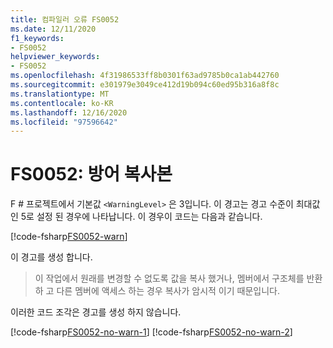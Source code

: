 ```yaml
---
title: 컴파일러 오류 FS0052
ms.date: 12/11/2020
f1_keywords:
- FS0052
helpviewer_keywords:
- FS0052
ms.openlocfilehash: 4f31986533ff8b0301f63ad9785b0ca1ab442760
ms.sourcegitcommit: e301979e3049ce412d19b094c60ed95b316a8f8c
ms.translationtype: MT
ms.contentlocale: ko-KR
ms.lasthandoff: 12/16/2020
ms.locfileid: "97596642"
---
```

# <a name="fs0052-defensive-copy"></a>FS0052: 방어 복사본

F # 프로젝트에서 기본값 `<WarningLevel>` 은 3입니다. 이 경고는 경고 수준이 최대값인 5로 설정 된 경우에 나타납니다. 이 경우이 코드는 다음과 같습니다.

[!code-fsharp[FS0052-warn](~/samples/snippets/fsharp/compiler-messages/fs0052.fsx#L2)]

이 경고를 생성 합니다.
> 이 작업에서 원래를 변경할 수 없도록 값을 복사 했거나, 멤버에서 구조체를 반환 하 고 다른 멤버에 액세스 하는 경우 복사가 암시적 이기 때문입니다.

이러한 코드 조각은 경고를 생성 하지 않습니다.

[!code-fsharp[FS0052-no-warn-1](~/samples/snippets/fsharp/compiler-messages/fs0052.fsx#L5-L6)]
[!code-fsharp[FS0052-no-warn-2](~/samples/snippets/fsharp/compiler-messages/fs0052.fsx#L9)]
